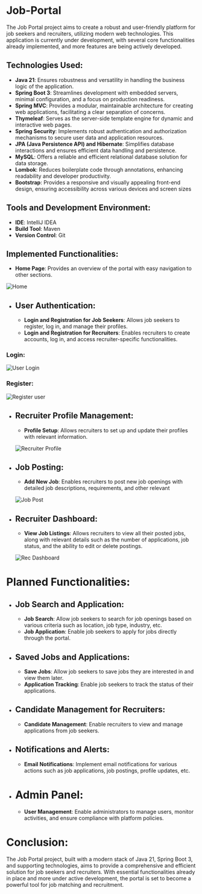 # Job-Portal
The Job Portal project aims to create a robust and user-friendly platform for job seekers and recruiters, utilizing modern web technologies. This application is currently under development, with several core functionalities already implemented, and more features are being actively developed.

## Technologies Used:

- **Java 21**: Ensures robustness and versatility in handling the business logic of the application.
- **Spring Boot 3**: Streamlines development with embedded servers, minimal configuration, and a focus on production readiness.
- **Spring MVC**: Provides a modular, maintainable architecture for creating web applications, facilitating a clear separation of concerns.
- **Thymeleaf**: Serves as the server-side template engine for dynamic and interactive web pages.
- **Spring Security**: Implements robust authentication and authorization mechanisms to secure user data and application resources.
- **JPA (Java Persistence API) and Hibernate**: Simplifies database interactions and ensures efficient data handling and persistence.
- **MySQL**: Offers a reliable and efficient relational database solution for data storage.
- **Lombok**: Reduces boilerplate code through annotations, enhancing readability and developer productivity.
- **Bootstrap**: Provides a responsive and visually appealing front-end design, ensuring accessibility across various devices and screen sizes

## Tools and Development Environment:

- **IDE**: IntelliJ IDEA 
- **Build Tool**: Maven
- **Version Control**: Git
  
## Implemented Functionalities:

- **Home Page**: Provides an overview of the portal with easy navigation to other sections.

![Home](https://github.com/hey-its-d2t2/Job-Portal/assets/63626210/8a550992-bacb-40eb-acf5-82806264d91d)


- ## **User Authentication**:
  - **Login and Registration for Job Seekers**: Allows job seekers to register, log in, and manage their profiles.
  - **Login and Registration for Recruiters**: Enables recruiters to create accounts, log in, and access recruiter-specific functionalities.
### Login:
     
  ![User Login](https://github.com/hey-its-d2t2/Job-Portal/assets/63626210/b1d39942-b98b-48a5-948f-9e17b7a4eea8)

### Register:
  
  ![Register user](https://github.com/hey-its-d2t2/Job-Portal/assets/63626210/66ebcb03-8ad1-41ff-a52b-d52575c9a961)

    
- ## **Recruiter Profile Management**:
    - **Profile Setup**: Allows recruiters to set up and update their profiles with relevant information.

  ![Recruiter Profile](https://github.com/hey-its-d2t2/Job-Portal/assets/63626210/bedf73dd-1fa3-42e3-99bc-7644309c81af)

- ## **Job Posting**:
    - **Add New Job**: Enables recruiters to post new job openings with detailed job descriptions, requirements, and other relevant

   ![Job Post](https://github.com/hey-its-d2t2/Job-Portal/assets/63626210/25e752a0-06a0-45d9-9150-cc42297f9f17)

- ## Recruiter Dashboard:
  - **View Job Listings**: Allows recruiters to view all their posted jobs, along with relevant details such as the number of applications, job status, and the ability to edit or delete postings.
  
  ![Rec Dashboard](https://github.com/hey-its-d2t2/Job-Portal/assets/63626210/75da64de-9444-4a06-a234-c66686b07ede)

# Planned Functionalities:

- ## Job Search and Application:
  - **Job Search**: Allow job seekers to search for job openings based on various criteria such as location, job type, industry, etc.
  - **Job Application**: Enable job seekers to apply for jobs directly through the portal.
- ## Saved Jobs and Applications:
  - **Save Jobs**: Allow job seekers to save jobs they are interested in and view them later.
  - **Application Tracking**: Enable job seekers to track the status of their applications.
- ## Candidate Management for Recruiters:
  - **Candidate Management**: Enable recruiters to view and manage applications from job seekers.
- ## Notifications and Alerts:
  - **Email Notifications**: Implement email notifications for various actions such as job applications, job postings, profile updates, etc.
- # Admin Panel:
  - **User Management**: Enable administrators to manage users, monitor activities, and ensure compliance with platform policies.

# Conclusion:
The Job Portal project, built with a modern stack of Java 21, Spring Boot 3, and supporting technologies, aims to provide a comprehensive and efficient solution for job seekers and recruiters.
With essential functionalities already in place and more under active development, the portal is set to become a powerful tool for job matching and recruitment.
